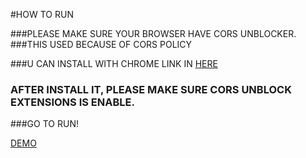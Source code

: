 #HOW TO RUN

###PLEASE MAKE SURE YOUR BROWSER HAVE CORS UNBLOCKER.
###THIS USED BECAUSE OF CORS POLICY

###U CAN INSTALL WITH CHROME LINK IN [HERE](https://chrome.google.com/webstore/detail/cors-unblock/lfhmikememgdcahcdlaciloancbhjino)

### AFTER INSTALL IT, PLEASE MAKE SURE CORS UNBLOCK EXTENSIONS IS ENABLE.

###GO TO RUN!

[DEMO](https://jubelio-project-test.vercel.app/)
